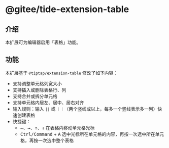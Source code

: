 # @gitee/tide-extension-table

## 介绍

本扩展可为编辑器启用「表格」功能。

## 功能

本扩展基于 `@tiptap/extension-table` 修改了如下内容：

- 支持调整单元格列宽大小
- 支持插入或删除表格行、列
- 支持合并或拆分单元格
- 支持单元格内居左、居中、居右对齐
- 输入规则：输入 `||` 或 `｜｜`（两个竖线或以上，每多一个竖线表示多一列）快速创建表格
- 快捷键：
  - <kbd>←</kbd>、<kbd>→</kbd>、<kbd>↑</kbd>、<kbd>↓</kbd> 在表格内移动单元格光标
  - <kbd>Ctrl/Command</kbd> + <kbd>A</kbd> 选中光标所在单元格的内容，再按一次选中所在单元格，再按一次选中整个表格
